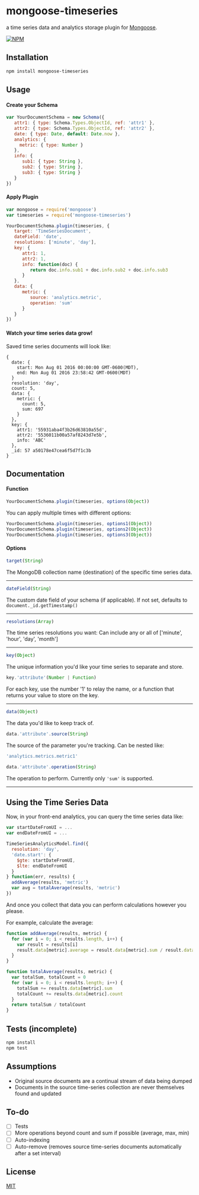 # mongoose-timeseries

a time series data and analytics storage plugin for [Mongoose](http://mongoosejs.com).

[![NPM](https://nodei.co/npm/mongoose-timeseries.png?downloads=true&downloadRank=true&stars=true)](https://nodei.co/npm/mongoose-timeseries/)

## Installation

```sh
npm install mongoose-timeseries
```

## Usage

#### Create your Schema

```js
var YourDocumentSchema = new Schema({
   attr1: { type: Schema.Types.ObjectId, ref: 'attr1' },
   attr2: { type: Schema.Types.ObjectId, ref: 'attr2' },
   date: { type: Date, default: Date.now },
   analytics: {
     metric: { type: Number }
   },
   info: {
      sub1: { type: String },
      sub2: { type: String },
      sub3: { type: String }
   }
})
```

#### Apply Plugin
```js
var mongoose = require('mongoose')
var timeseries = require('mongoose-timeseries')

YourDocumentSchema.plugin(timeseries, {
   target: 'TimeSeriesDocument',
   dateField: 'date',
   resolutions: ['minute', 'day'],
   key: {
      attr1: 1,
      attr2: 1,
      info: function(doc) {
         return doc.info.sub1 + doc.info.sub2 + doc.info.sub3
      }
   },
   data: {
      metric: {
         source: 'analytics.metric',
         operation: 'sum'
      }
   }
})
```

#### Watch your time series data grow!

Saved time series documents will look like:
```
{
  date: {
    start: Mon Aug 01 2016 00:00:00 GMT-0600(MDT),
    end: Mon Aug 01 2016 23:58:42 GMT-0600(MDT)
  }
  resolution: 'day',
  count: 5,
  data: {
    metric: {
      count: 5,
      sum: 697
    }
  },
  key: {
    attr1: '55931aba4f3b26d63810a55d',
    attr2: '5536011b00a57af8243d7e5b',
    info: 'ABC'
  },
  _id: 57 a50178e47cea6f5d7f1c3b
}
```

## Documentation

#### Function

```js
YourDocumentSchema.plugin(timeseries, options(Object))
```

You can apply multiple times with different options:
```js
YourDocumentSchema.plugin(timeseries, options1(Object))
YourDocumentSchema.plugin(timeseries, options2(Object))
YourDocumentSchema.plugin(timeseries, options3(Object))
```

#### Options

```js
target(String)
```
The MongoDB collection name (destination) of the specific time series data.

---

```js
dateField(String)
```
The custom date field of your schema (if applicable).
If not set, defaults to ```document._id.getTimestamp()```

---

```js
resolutions(Array)
```
The time series resolutions you want:
Can include any or all of ['minute', 'hour', 'day', 'month']

---

```js
key(Object)
```
The unique information you'd like your time series to separate and store.

```js
key.'attribute'(Number | Function)
```
For each key, use the number '1' to relay the name, or a function that returns your value to store on the key.

---

```js
data(Object)
```
The data you'd like to keep track of.

```js
data.'attribute'.source(String)
```
The source of the parameter you're tracking.
Can be nested like:
```js
'analytics.metrics.metric1'
```

```js
data.'attribute'.operation(String)
```
The operation to perform. Currently only `'sum'` is supported.

---

## Using the Time Series Data

Now, in your front-end analytics, you can query the time series data like:
```js
var startDateFromUI = ...
var endDateFromUI = ...

TimeSeriesAnalyticsModel.find({
  resolution: 'day',
  'date.start': {
    $gte: startDateFromUI,
    $lte: endDateFromUI
  }
} function(err, results) {
  addAverage(results, 'metric')
  var avg = totalAverage(results, 'metric')
})
```

And once you collect that data you can perform calculations however you please.

For example, calculate the average:
```js
function addAverage(results, metric) {
  for (var i = 0; i < results.length, i++) {
    var result = results[i]
    result.data[metric].average = result.data[metric].sum / result.data[metric].count
  }
}

function totalAverage(results, metric) {
  var totalSum, totalCount = 0
  for (var i = 0; i < results.length; i++) {
    totalSum += results.data[metric].sum
    totalCount += results.data[metric].count
  }
  return totalSum / totalCount
}
```

## Tests (incomplete)

```sh
npm install
npm test
```

## Assumptions

- Original source documents are a continual stream of data being dumped
- Documents in the source time-series collection are never themselves found and updated

## To-do

- [ ] Tests
- [ ] More operations beyond count and sum if possible (average, max, min)
- [ ] Auto-indexing
- [ ] Auto-remove (removes source time-series documents automatically after a set interval)

## License

[MIT](LICENSE)
